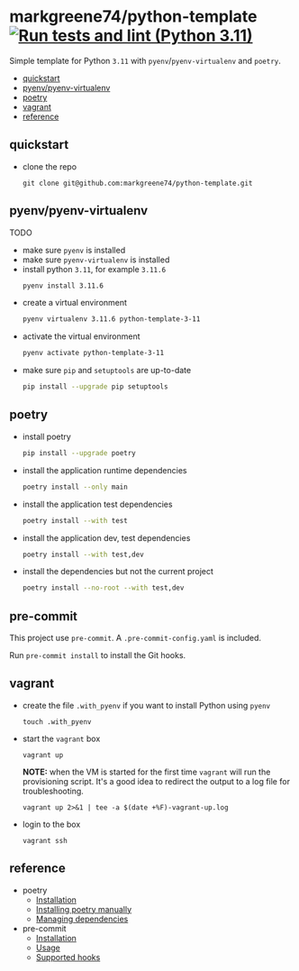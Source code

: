 # markgreene74/python-template [![Run tests and lint (Python 3.11)](https://github.com/markgreene74/python-template/actions/workflows/python-run-tests.yml/badge.svg?branch=main)](https://github.com/markgreene74/python-template/actions/workflows/python-run-tests.yml)

Simple template for Python `3.11` with `pyenv`/`pyenv-virtualenv` and `poetry`.

- [quickstart](#quickstart)
- [pyenv/pyenv-virtualenv](#pyenvpyenv-virtualenv)
- [poetry](#poetry)
- [vagrant](#vagrant)
- [reference](#reference)

## quickstart

- clone the repo
  ```shell
  git clone git@github.com:markgreene74/python-template.git
  ```

## pyenv/pyenv-virtualenv

TODO
- make sure `pyenv` is installed
- make sure `pyenv-virtualenv` is installed
- install python `3.11`, for example `3.11.6`
  ```bash
  pyenv install 3.11.6
  ```
- create a virtual environment
  ```bash
  pyenv virtualenv 3.11.6 python-template-3-11
  ```
- activate the virtual environment
  ```bash
  pyenv activate python-template-3-11
  ```
- make sure `pip` and `setuptools` are up-to-date
  ```bash
  pip install --upgrade pip setuptools
  ```

## poetry

- install poetry
  ```bash
  pip install --upgrade poetry
  ```
- install the application runtime dependencies
  ```bash
  poetry install --only main
  ```
- install the application test dependencies
  ```bash
  poetry install --with test
  ```
- install the application dev, test dependencies
  ```bash
  poetry install --with test,dev
  ```
- install the dependencies but not the current project
  ```bash
  poetry install --no-root --with test,dev
  ```

## pre-commit

This project use `pre-commit`. A `.pre-commit-config.yaml` is included.

Run `pre-commit install` to install the Git hooks.

## vagrant

- create the file `.with_pyenv` if you want to install Python using `pyenv`
  ```shell
  touch .with_pyenv
  ```
- start the `vagrant` box
  ```shell
  vagrant up
  ```
  **NOTE:** when the VM is started for the first time `vagrant` will run the provisioning script. It's a good idea to redirect the output to a log file for troubleshooting.
  ```shell
  vagrant up 2>&1 | tee -a $(date +%F)-vagrant-up.log
  ```
- login to the box
  ```shell
  vagrant ssh
  ```

## reference

- poetry
  - [Installation](https://python-poetry.org/docs/#installation)
  - [Installing poetry manually](https://python-poetry.org/docs/#installing-manually)
  - [Managing dependencies](https://python-poetry.org/docs/managing-dependencies/)
- pre-commit
  - [Installation](https://pre-commit.com/#install)
  - [Usage](https://pre-commit.com/#usage)
  - [Supported hooks](https://pre-commit.com/hooks.html)
